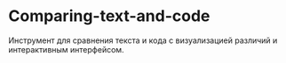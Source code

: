 # Comparing-text-and-code
Инструмент для сравнения текста и кода с визуализацией различий и интерактивным интерфейсом.
